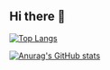 ## Hi there 👋

[![Top Langs](https://github-readme-stats.vercel.app/api/top-langs/?username=Sersoc)](https://github.com/anuraghazra/github-readme-stats)

[![Anurag's GitHub stats](https://github-readme-stats.vercel.app/api?username=Sersoc)](https://github.com/anuraghazra/github-readme-stats)

<!--
**Sersoc/Sersoc** is a ✨ _special_ ✨ repository because its `README.md` (this file) appears on your GitHub profile.

Here are some ideas to get you started:

- 🔭 I’m currently working on ...
- 🌱 I’m currently learning ...
- 👯 I’m looking to collaborate on ...
- 🤔 I’m looking for help with ...
- 💬 Ask me about ...
- 📫 How to reach me: ...
- 😄 Pronouns: ...
- ⚡ Fun fact: ...
-->
